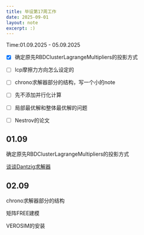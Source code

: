 ```yaml
---
title: 毕设第17周工作
date: 2025-09-01
layout: note
excerpt: :)
---
```



Time:01.09.2025 - 05.09.2025


- [x] 确定原先RBDClusterLagrangeMultipliers的投影方式
- [ ] lcp摩擦力方向怎么设定的
- [ ] chrono求解器部分的结构，写一个小的note
- [ ] 先不添加并行化计算
- [ ] 局部最优解和整体最优解的问题
- [ ] Nestrov的论文




## 01.09

确定原先RBDClusterLagrangeMultipliers的投影方式

[谈谈Dantzig求解器](../谈谈Dantzig求解器.md)



## 02.09

chrono求解器部分的结构

矩阵FREE建模

VEROSIM的安装